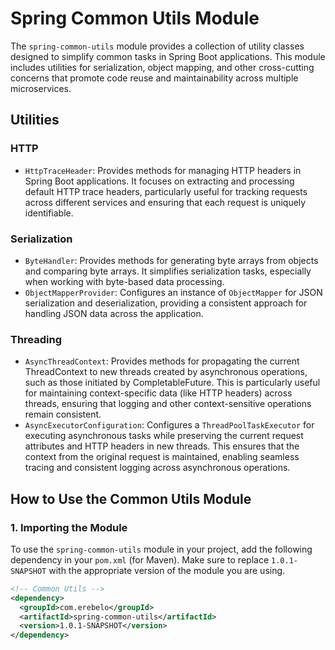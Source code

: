 # Spring Common Utils Module

The `spring-common-utils` module provides a collection of utility classes designed to simplify common tasks in Spring Boot applications. This module includes utilities for serialization, object mapping, and other cross-cutting concerns that promote code reuse and maintainability across multiple microservices.

## Utilities

### HTTP

- `HttpTraceHeader`: Provides methods for managing HTTP headers in Spring Boot applications. It focuses on extracting and processing default HTTP trace headers, particularly useful for tracking requests across different services and ensuring that each request is uniquely identifiable.

### Serialization

- `ByteHandler`: Provides methods for generating byte arrays from objects and comparing byte arrays. It simplifies serialization tasks, especially when working with byte-based data processing.
- `ObjectMapperProvider`: Configures an instance of `ObjectMapper` for JSON serialization and deserialization, providing a consistent approach for handling JSON data across the application.

### Threading

- `AsyncThreadContext`: Provides methods for propagating the current ThreadContext to new threads created by asynchronous operations, such as those initiated by CompletableFuture. This is particularly useful for maintaining context-specific data (like HTTP headers) across threads, ensuring that logging and other context-sensitive operations remain consistent.
- `AsyncExecutorConfiguration`: Configures a `ThreadPoolTaskExecutor` for executing asynchronous tasks while preserving the current request attributes and HTTP headers in new threads. This ensures that the context from the original request is maintained, enabling seamless tracing and consistent logging across asynchronous operations.

## How to Use the Common Utils Module

### 1. Importing the Module

To use the `spring-common-utils` module in your project, add the following dependency in your `pom.xml` (for Maven). Make sure to replace `1.0.1-SNAPSHOT` with the appropriate version of the module you are using.

```xml
<!-- Common Utils -->
<dependency>
  <groupId>com.erebelo</groupId>
  <artifactId>spring-common-utils</artifactId>
  <version>1.0.1-SNAPSHOT</version>
</dependency>
```

